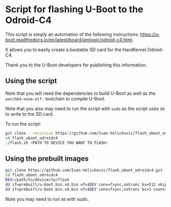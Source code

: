 # Script for flashing U-Boot to the Odroid-C4

This script is simply an automation of the following instructions:
https://u-boot.readthedocs.io/en/latest/board/amlogic/odroid-c4.html.

It allows you to easily create a bootable SD card for the HardKernel Odroid-C4.

Thank you to the U-Boot developers for publishing this information.

## Using the script

Note that you will need the dependencies to build U-Boot as well as the
`aarch64-none-elf-` toolchain to compile U-Boot.

Note that you also may need to run the script with `sudo` as the script
uses `dd` to write to the SD card.

To run the script:
```sh
git clone --recursive https://github.com/Ivan-Velickovic/flash_uboot_odroidc4.git
cd flash_uboot_odroidc4
./flash.sh <PATH TO DEVICE YOU WANT TO FLASH>
```

## Using the prebuilt images

```sh
git clone https://github.com/Ivan-Velickovic/flash_uboot_odroidc4.git
cd flash_uboot_odroidc4
DEV=/path/to/device/to/flash
dd if=prebuilt/u-boot.bin.sd.bin of=$DEV conv=fsync,notrunc bs=512 skip=1 seek=1
dd if=prebuilt/u-boot.bin.sd.bin of=$DEV conv=fsync,notrunc bs=1 count=440
```

Note you may need to run `dd` with sudo.
